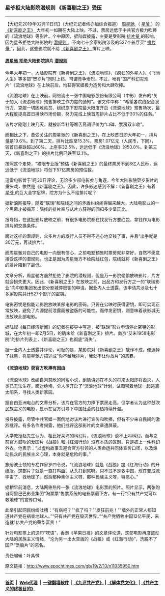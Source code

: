 ### 星爷拒大陆影院潜规则 《新喜剧之王》受压
------------------------

<p>
 【大纪元2019年02月11日讯】（大纪元记者佟亦加综合报道）
 <a href="http://www.epochtimes.com/gb/tag/%E5%91%A8%E6%98%9F%E9%A9%B0.html">
  周星驰
 </a>
 （
 <a href="http://www.epochtimes.com/gb/tag/%E6%98%9F%E7%88%B7.html">
  星爷
 </a>
 ）的
 <a href="http://www.epochtimes.com/gb/tag/%E3%80%8A%E6%96%B0%E5%96%9C%E5%89%A7%E4%B9%8B%E7%8E%8B%E3%80%8B.html">
  《新喜剧之王》
 </a>
 大年初一如期在大陆上映。不过，票房远低于中共官方极力吹捧的《流浪地球》等影片。个中原因，据陆媒披露，主要是受影院
 <a href="http://www.epochtimes.com/gb/tag/%E6%8E%92%E7%89%87%E9%87%8F.html">
  排片量
 </a>
 的影响，因为星爷拒绝大陆影院的
 <a href="http://www.epochtimes.com/gb/tag/%E6%BD%9C%E8%A7%84%E5%88%99.html">
  潜规则
 </a>
 ，不向七十余家影院涉及的527个影厅买“
 <a href="http://www.epochtimes.com/gb/tag/%E6%8E%92%E7%89%87%E9%87%8F.html">
  排片量
 </a>
 ”，因此，这些影院就不给
 <a href="http://www.epochtimes.com/gb/tag/%E3%80%8A%E6%96%B0%E5%96%9C%E5%89%A7%E4%B9%8B%E7%8E%8B%E3%80%8B.html">
  《新喜剧之王》
 </a>
 排片上映。
</p>
<h4>
 <a href="http://www.epochtimes.com/gb/tag/%E5%91%A8%E6%98%9F%E9%A9%B0.html">
  周星驰
 </a>
 拒绝大陆影院排片
 <a href="http://www.epochtimes.com/gb/tag/%E6%BD%9C%E8%A7%84%E5%88%99.html">
  潜规则
 </a>
</h4>
<p>
 今年大年初一，大陆影院有《新喜剧之王》、《流浪地球》、《疯狂的外星人》、《飞驰人生》等多部“贺岁片”同时上档，可谓竞争惨烈。不过，唯有“国产科幻灾难片”《流浪地球》在上映前后，均获得官媒极力造势和大肆吹捧。
</p>
<p>
 《流浪地球》在上映前，网络流出一张中国电影股份有限公司（中影）发布的“关于加大《流浪地球》预售排映工作力度的通知”。该文件中称：“希望各院线配合发行方，克服一切困难动员、组织旗下影院最大限度开启《流浪地球》预售场次，最大程度提高首日排映市场份额，努力完成上映首周排片占比不低于30%的任务。”
</p>
<p>
 该片才刚刚上映几天，就被新华社等喉舌高调评价为“口碑、票房双丰收”。
</p>
<p>
 而相比之下，备受关注的周星驰的《新喜剧之王》，在上映首日即大年初一，排片量是19.6%。到了第二天，排片比跌至15.3%，票房1.07亿元（人民币，下同），较首日暴跌超过60%。上座率32.5%，远远低于《流浪地球》的50.0%。到第三天，《新喜剧之王》的排片比例已跌至12.1%。
</p>
<p>
 按照这个走势，“猫眼专业版”预估《新喜剧之王》的最终票房不到8亿人民币，远远低于《流浪地球》将创下57亿票房的预估数。
</p>
<p>
 迅雷电影曾于1月30日评论，无论多少部电影参与角逐，今年大陆影院贺岁影片的重头戏，依然是《新喜剧之王》。因此，许多影迷感到不解：《新喜剧之王》有着
 <a href="http://www.epochtimes.com/gb/tag/%E6%98%9F%E7%88%B7.html">
  星爷
 </a>
 的巨大金字招牌，院方为什么不给排片呢？
</p>
<p>
 据新浪网报导，随着“联瑞”和院线之间的矛盾纠纷闹得越来越大，大陆电影业的一个黑幕才被揭开：院线的排片率与从片方获得的回扣多少呈正比。
</p>
<p>
 报导指，在这批影片放映之前，有很多电影院都在找发行方要红包，拿钱作为电影排片的交换条件。
</p>
<p>
 面对这样的潜规则，众多片方的发行人员不得不违心地交钱了事，并且“出手就是30万元，再谈排片”。
</p>
<p>
 而周星驰对自己的电影一向很有信心，之前电影预售时票房就非常好，自然不愿意接受这样的潜规则。也正是因为周星驰方不给院线红包，院线就将《新喜剧之王》的排片降到了最低。
</p>
<p>
 文章分析，周星驰方虽然拒绝了影院的潜规则，但是万一影院偷偷放映影片，片方就会损失更大。因此，《新喜剧之王》在放映之前，出品方和发行方之一的“联瑞影业”向中影集团发出部分影城停密钥的申请。据业内人士透露，该申请共涉及七十多家影院共计527个影厅的密钥。
</p>
<p>
 电影密钥是指能让影院放映某部电影的密码。只要在公映时获得密钥，即可实现正常放映，避免了片源提前泄露而被盗版的可能性。而停发密钥，则意味着该影城无法放映此部电影。
</p>
<p>
 据陆媒《每日经济新闻》的记者在报导中写道，被“联瑞”影业申请停止密钥的影城，在大年初一即2月5日，的确未给《新喜剧之王》排片。南京“艾米1958电影院”的排片列表上，《新喜剧之王》也彻底“消失”。
</p>
<p>
 据一业内人士透露并评论，可耻的是，某影院对《新喜剧之王》敲诈不成，便选择了抹黑，将周星驰方描述成“你不给我排片，我就不让你放片”的恶霸。
</p>
<h4>
 《流浪地球》获官方吹捧有因由
</h4>
<p>
 《流浪地球》改编自刘慈欣的同名小说，剧情讲述在不久的将来太阳即将毁灭，人类已无法生存。面对绝境，全人类开启了“流浪地球”计划，试图带着地球一起逃离太阳系，寻找人类新家园。
</p>
<p>
 据自由亚洲电台的文章分析，该片在官方的力捧下票房走高，但学者认为这种鼓吹民族主义的电影，显示在官方引导下中国社会的狂热持续升温。
</p>
<p>
 报导披露，尽管中共官媒一面倒地对该片进行宣传和吹捧，但有不少来自民间的激烈批评。有多名作者揭露，他们批评这部影片的文章遭屏蔽。
</p>
<p>
 大学教授赵先生认为，相比好莱坞的科幻片，《流浪地球》谈不上叫科幻，而与之前官方鼓吹的爱国片《战狼》和《红海行动》没有本质的区别，只是披上一件科幻外衣。他表示：“以虚构故事去迎合官方引领的人类命运共同体宣传口径，以及煽动民众的民族主义心理，本身就是危险的事。”
</p>
<p>
 旅居波士顿的专栏作家罗四令说，“《流浪地球》就是《战狼》加《红海行动》的升级版。这部片子就是一直打鸡血、从头打到尾呀。只不过不是救中国，现在变成救宇宙了、救地球了。然后那种集体主义呀、那种民族主义呀，特恶心。”
</p>
<p>
 据稍早前消息，大陆网络热传一张《流浪地球》电影票的照片。照片显示，两张购自阿里巴巴影业集团“淘票票”售票系统的电影票最下方，有一行“只有共产党可以救地球”的宣传口号。
</p>
<p>
 此举引起网民纷纷吐槽：“有病吧？”“疯了吗？”“发狂前兆！”“墙外的正常人都知道共产党在祸害地球人。”“只有共产党在毁灭世界。”“共产党牺牲中国12亿平民，来造就1亿共产党的荣华富贵！”
</p>
<p>
 针对电影票上的这句“呓语”，香港《苹果日报》的文章评论道，这部电影再度鼓动大陆的民族主义情绪，“沦为另一出太空版的《战狼》或《红海行动》”，洗脱不了国产“洗脑片”的恶名。
</p>
<p>
 责任编辑：叶紫微
</p>

原文链接：http://www.epochtimes.com/gb/19/2/10/n11035950.htm


------------------------
#### [首页](https://github.com/gfw-breaker/banned-news/blob/master/README.md) &nbsp;|&nbsp; [Web代理](https://github.com/labour-camp/helloworld) &nbsp;|&nbsp; [一键翻墙软件](https://github.com/gfw-breaker/nogfw/blob/master/README.md) &nbsp;| [《九评共产党》](https://github.com/gfw-breaker/9ping.md/blob/master/README.md#九评之一评共产党是什么) | [《解体党文化》](https://github.com/gfw-breaker/jtdwh.md/blob/master/README.md) | [《共产主义的终极目的》](https://github.com/gfw-breaker/gczydzjmd.md/blob/master/README.md)

